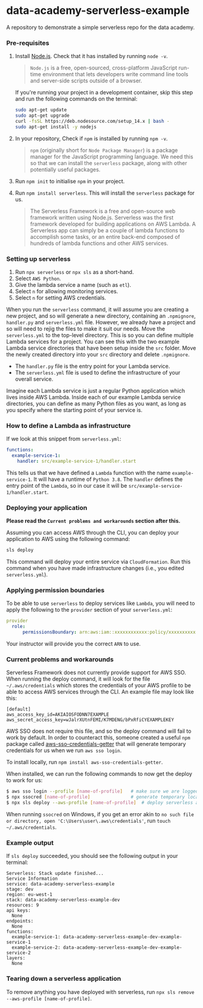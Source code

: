# data-academy-serverless-example
A repository to demonstrate a simple serverless repo for the data academy.

### Pre-requisites

1. Install [Node.js](https://nodejs.org/en/). Check that it has installed by running `node -v`.

    > `Node.js` is a free, open-sourced, cross-platform JavaScript run-time environment that lets developers write command line tools and server-side scripts outside of a browser.

    If you're running your project in a development container, skip this step and run the following commands on the terminal:

    ```sh
    sudo apt-get update
    sudo apt-get upgrade
    curl -fsSL https://deb.nodesource.com/setup_14.x | bash -
    sudo apt-get install -y nodejs
    ```

1. In your repository, Check if `npm` is installed by running `npm -v`.

   > `npm` (originally short for `Node Package Manager`) is a package manager for the JavaScript programming language. We need this so that we can install the `serverless` package, along with other potentially useful packages.

1. Run `npm init` to initialise `npm` in your project.

1. Run `npm install serverless`. This will install the `serverless` package for us.

    > The Serverless Framework is a free and open-source web framework written using Node.js. Serverless was the first framework developed for building applications on AWS Lambda. A Serverless app can simply be a couple of lambda functions to accomplish some tasks, or an entire back-end composed of hundreds of lambda functions and other AWS services.

### Setting up serverless

1. Run `npx serverless` or `npx sls` as a short-hand.
1. Select `AWS Python`.
1. Give the lambda service a name (such as `etl`).
1. Select `n` for allowing monitoring services.
1. Select `n` for setting AWS credentials.

When you run the `serverless` command, it will assume you are creating a new project, and so will generate a new directory, containing an `.npmignore`, `handler.py` and `serverless.yml` file. However, we already have a project and so will need to rejig the files to make it suit our needs. Move the `serverless.yml` to the top-level directory. This is so you can define multiple Lambda services for a project. You can see this with the two example Lambda service directories that have been setup inside the `src` folder. Move the newly created directory into your `src` directory and delete `.npmignore`.

- The `handler.py` file is the entry point for your Lambda service.
- The `serverless.yml` file is used to define the infrastructure of your overall service.

Imagine each Lambda service is just a regular Python application which lives inside AWS Lambda. Inside each of our example Lambda service directories, you can define as many Python files as you want, as long as you specify where the starting point of your service is.

### How to define a Lambda as infrastructure

If we look at this snippet from `serverless.yml`:

```yml
functions:
  example-service-1:
    handler: src/example-service-1/handler.start
```

This tells us that we have defined a `Lambda` function with the name `example-service-1`. It will have a runtime of `Python 3.8`. The `handler` defines the entry point of the `Lambda`, so in our case it will be `src/example-service-1/handler.start`.

### Deploying your application

**Please read the `Current problems and workarounds` section after this.**

Assuming you can access AWS through the CLI, you can deploy your application to AWS using the following command:

```sh
sls deploy
```

This command will deploy your entire service via `CloudFormation`. Run this command when you have made infrastructure changes (i.e., you edited `serverless.yml`).

### Applying permission boundaries

To be able to use `serverless` to deploy services like `Lambda`, you will need to apply the following to the `provider` section of your `serverless.yml`:

```yml
provider
  role:
      permissionsBoundary: arn:aws:iam::xxxxxxxxxxxx:policy/xxxxxxxxxx
```

Your instructor will provide you the correct `ARN` to use.

### Current problems and workarounds

Serverless Framework does not currently provide support for AWS SSO. When running the deploy command, it will look for the file `~/.aws/credentials` which stores the credentials of your AWS profile to be able to access AWS services through the CLI. An example file may look like this:

```
[default]
aws_access_key_id=AKIAIOSFODNN7EXAMPLE
aws_secret_access_key=wJalrXUtnFEMI/K7MDENG/bPxRfiCYEXAMPLEKEY
```

AWS SSO does not require this file, and so the deploy command will fail to work by default. In order to counteract this, someone created a useful `npm` package called [aws-sso-credentials-getter](https://github.com/PredictMobile/aws-sso-credentials-getter/) that will generate temporary credentials for us when we run `aws sso login`.

To install locally, run `npm install aws-sso-credentials-getter`.

When installed, we can run the following commands to now get the deploy to work for us:

```sh
$ aws sso login --profile [name-of-profile]   # make sure we are logged in first
$ npx ssocred [name-of-profile]               # generate temporary local credentials
$ npx sls deploy --aws-profile [name-of-profile]  # deploy serverless application to AWS
```

When running `ssocred` on Windows, if you get an error akin to `no such file or directory, open 'C:\Users\user\.aws\credentials'`, run `touch ~/.aws/credentials`.

### Example output

If `sls deploy` succeeded, you should see the following output in your terminal:

```
Serverless: Stack update finished...
Service Information
service: data-academy-serverless-example
stage: dev
region: eu-west-1
stack: data-academy-serverless-example-dev
resources: 9
api keys:
  None
endpoints:
  None
functions:
  example-service-1: data-academy-serverless-example-dev-example-service-1
  example-service-2: data-academy-serverless-example-dev-example-service-2
layers:
  None
```

### Tearing down a serverless application

To remove anything you have deployed with serverless, run `npx sls remove --aws-profile [name-of-profile]`.
